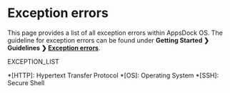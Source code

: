 # Exception errors

This page provides a list of all exception errors within AppsDock OS.
The guideline for exception errors can be found under **Getting Started &#10095; Guidelines &#10095; [Exception errors](gettingstarted/guidelines/exceptions)**.

EXCEPTION_LIST

*[HTTP]: Hypertext Transfer Protocol
*[OS]: Operating System
*[SSH]: Secure Shell
